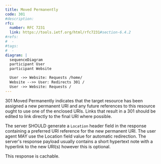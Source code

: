 ```yaml
---
title: Moved Permanently
code: 301
#description:
rfc: 
  number: RFC 7231
  link: https://tools.ietf.org/html/rfc7231#section-6.4.2
#refs:
#  -
#tags:
#  -
diagram: |
  sequenceDiagram
  participant User
  participant Website

  User ->> Website: Requests /home/
  Website -->> User: Redirects 301 /
  User ->> Website: Requests /
---
```


301 Moved Permanently indicates that the target resource has been assigned a new permanent URI and any future references to this resource ought to use one of the enclosed URIs. Links that result in a 301 should be edited to link directly to the final URI where possible.

The server SHOULD generate a `Location` header field in the response containing a preferred URI reference for the new permanent URI.  The user agent MAY use the Location field value for automatic redirection.  The server's response payload usually contains a short hypertext note with a hyperlink to the new URI(s) however this is optional.

This response is cachable.
